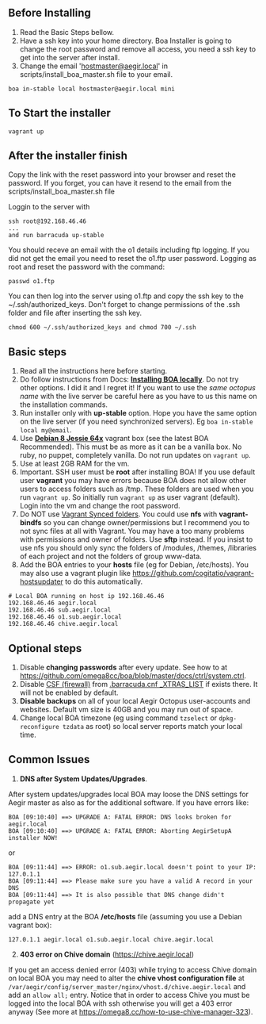 ## Before Installing
1. Read the Basic Steps bellow.
2. Have a ssh key into your home directory. Boa Installer is going to change the root password and remove all access, you need a ssh key to get into the server after install.
3. Change the email 'hostmaster@aegir.local' in scripts/install_boa_master.sh file to your email.
```
boa in-stable local hostmaster@aegir.local mini
``` 
## To Start the installer
```
vagrant up
``` 
## After the installer finish 
Copy the link with the reset password into your browser and reset the password. If you forget, you can have it resend to the email from the scripts/install_boa_master.sh file

Loggin to the server with
```
ssh root@192.168.46.46
...
and run barracuda up-stable 

``` 
You should receve an email with the o1 details including ftp logging. If you did not get the email you need to reset the o1.ftp user password. Logging as root and reset the password with the command:
```
passwd o1.ftp
``` 
You can then log into the server using o1.ftp and copy the ssh key to the ~/.ssh/authorized_keys.
Don't forget to change permissions of the .ssh folder and file after inserting the ssh key.
```
chmod 600 ~/.ssh/authorized_keys and chmod 700 ~/.ssh
``` 

## Basic steps
1. Read all the instructions here before starting.
2. Do follow instructions from Docs: **[Installing BOA locally](https://github.com/omega8cc/boa/blob/master/docs/INSTALL.txt#L86)**. Do not try other options. I did it and I regret it! If you want to use the _same octopus name_ with the live server be careful here as you have to us this name on the installation commands.
3. Run installer only with **up-stable** option. Hope you have the same option on the live server (if you need synchronized servers). Eg `boa in-stable local my@email`.
4. Use **[Debian 8 Jessie 64x](https://atlas.hashicorp.com/debian/boxes/jessie64)** vagrant box (see the latest BOA Recommended). This must be as more as it can be a vanilla box. No ruby, no puppet, completely vanilla. Do not run updates on `vagrant up`.
5. Use at least 2GB RAM for the vm.
6. Important. SSH user must be **root** after installing BOA! If you use default user **vagrant** you may have errors because BOA does not allow other users to access folders such as /tmp. These folders are used when you run `vagrant up`. So initially run `vagrant up` as user vagrant (default). Login into the vm and change the root password. 
7. Do NOT use [Vagrant Synced folders](http://docs.vagrantup.com/v2/synced-folders/basic_usage.html). You could use **nfs** with **vagrant-bindfs** so you can change owner/permissions but I recommend you to not sync files at all with Vagrant. You may have a too many problems with permissions and owner of folders. Use **sftp** instead. If you insist to use nfs you should only sync the folders of /modules, /themes, /libraries of each project and not the folders of group www-data.
8. Add the BOA entries to your **hosts** file (eg for Debian, /etc/hosts). You may also use a vagrant plugin like https://github.com/cogitatio/vagrant-hostsupdater to do this automatically.
```
# Local BOA running on host ip 192.168.46.46
192.168.46.46 aegir.local
192.168.46.46 sub.aegir.local
192.168.46.46 o1.sub.aegir.local
192.168.46.46 chive.aegir.local
```
## Optional steps
1. Disable **changing passwords** after every update. See how to at https://github.com/omega8cc/boa/blob/master/docs/ctrl/system.ctrl.
2. Disable [CSF (firewall)](https://github.com/omega8cc/boa/blob/master/docs/NOTES.txt) from [.barracuda.cnf _XTRAS_LIST](https://github.com/omega8cc/boa/blob/master/docs/cnf/barracuda.cnf#L28) if exists there. It will not be enabled by default.
3. **Disable backups** on all of your local Aegir Octopus user-accounts and websites. Default vm size is 40GB and you may run out of space.
4. Change local BOA timezone (eg using command `tzselect` or `dpkg-reconfigure tzdata` as root) so local server reports match your local time.

## Common Issues
1) **DNS after System Updates/Upgrades**.

After system updates/upgrades local BOA may loose the DNS settings for Aegir master as also as for the additional software. If you have errors like:

```
BOA [09:10:40] ==> UPGRADE A: FATAL ERROR: DNS looks broken for aegir.local
BOA [09:10:40] ==> UPGRADE A: FATAL ERROR: Aborting AegirSetupA installer NOW!
```
or
```
BOA [09:11:44] ==> ERROR: o1.sub.aegir.local doesn't point to your IP: 127.0.1.1
BOA [09:11:44] ==> Please make sure you have a valid A record in your DNS
BOA [09:11:44] ==> It is also possible that DNS change didn't propagate yet
```

add a DNS entry at the BOA **/etc/hosts** file (assuming you use a Debian vagrant box):

```
127.0.1.1 aegir.local o1.sub.aegir.local chive.aegir.local
```

2) **403 error on Chive domain** (https://chive.aegir.local)

If you get an access denied error (403) while trying to access Chive domain on local BOA you may need to alter the **chive vhost configuration file** at ```/var/aegir/config/server_master/nginx/vhost.d/chive.aegir.local``` and add an ```allow all;``` entry.
Notice that in order to access Chive you must be logged into the local BOA with ssh otherwise you will get a 403 error anyway (See more at https://omega8.cc/how-to-use-chive-manager-323).


